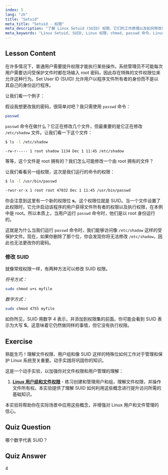 ```yaml
---
index: 5
lang: "zh"
title: "Setuid"
meta_title: "Setuid - 权限"
meta_description: "了解 Linux Setuid (SUID) 权限、它们的工作原理以及如何修改它们。理解 SUID 在 Linux 中安全文件访问的重要性。"
meta_keywords: "Linux Setuid, SUID, Linux 权限，chmod, passwd 命令，Linux 安全，Linux 初学者，Linux 教程"
---
```


## Lesson Content

在许多情况下，普通用户需要提升权限才能执行某些操作。系统管理员不可能每次用户需要访问受保护文件时都在场输入 root 密码，因此存在特殊的文件权限位来允许这种行为。Set User ID (SUID) 允许用户以程序文件所有者的身份而不是以其自己的身份运行程序。

让我们看一个例子：

假设我想更改我的密码，很简单对吧？我只需使用 `passwd` 命令：

```bash
passwd
```

`passwd` 命令在做什么？它正在修改几个文件，但最重要的是它正在修改 `/etc/shadow` 文件。让我们看一下这个文件：

```bash
$ ls -l /etc/shadow

-rw-r----- 1 root shadow 1134 Dec 1 11:45 /etc/shadow
```

等等，这个文件是 root 拥有的？我们怎么可能修改一个由 root 拥有的文件？

让我们看看另一组权限，这次是我们运行的命令的权限：

```bash
$ ls -l /usr/bin/passwd

-rwsr-xr-x 1 root root 47032 Dec 1 11:45 /usr/bin/passwd
```

你会注意到这里有一个新的权限位 **s**。这个权限位就是 SUID。当一个文件设置了此权限时，它允许启动该程序的用户获得文件所有者的权限以及执行权限，在本例中是 root。所以本质上，当用户运行 `passwd` 命令时，他们是以 root 身份运行的。

这就是为什么当我们运行 `passwd` 命令时，我们能够访问像 `/etc/shadow` 这样的受保护文件。现在，如果你删除了那个位，你会发现你将无法修改 `/etc/shadow`，因此也无法更改你的密码。

### 修改 SUID

就像常规权限一样，有两种方法可以修改 SUID 权限。

_符号方式：_

```bash
sudo chmod u+s myfile
```

_数字方式：_

```bash
sudo chmod 4755 myfile
```

如你所见，SUID 用数字 4 表示，并添加到权限集的前面。你可能会看到 SUID 表示为大写 **S**。这意味着它仍然做同样的事情，但它没有执行权限。

## Exercise

熟能生巧！理解文件权限、用户组和像 SUID 这样的特殊位如何工作对于管理和保护 Linux 系统至关重要。动手实践将巩固你的知识。

这是一个动手实验，以加强你对文件权限和用户管理的理解：

1. **[Linux 用户组和文件权限](https://labex.io/zh/labs/linux-linux-user-group-and-file-permissions-18002)** - 练习创建和管理用户和组，理解文件权限，并操作文件所有权。本实验提供了理解 SUID 如何利用这些概念进行提升访问所需的基础知识。

本实验将帮助你在实际场景中应用这些概念，并增强对 Linux 用户和文件管理的信心。

## Quiz Question

哪个数字代表 SUID？

## Quiz Answer

4
